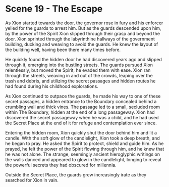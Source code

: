 # Scene 19 - The Escape

As Xion started towards the door, the governor rose in fury and his enforcer yelled for the guards to arrest him. But as the guards descended upon him, by the power of the Spirit Xion slipped through their grasp and beyond the door. Xion sprinted through the labyrinthine hallways of the government building, ducking and weaving to avoid the guards. He knew the layout of the building well, having been there many times before. 

He quickly found the hidden door he had discovered years ago and slipped through it, emerging into the bustling streets. The guards pursued Xion relentlessly, but moved the Spirit, he evaded them with ease. Xion ran through the streets, weaving in and out of the crowds, leaping over the trash and debris, and utilizing the secret passages and hidden routes he had found during his childhood explorations.  

As Xion continued to outpace the guards, he made his way to one of these secret passages, a hidden entrance to the Boundary concealed behind a crumbling wall and thick vines. The passage led to a small, secluded room within The Boundary, hidden at the end of a long passageway. Xion had discovered the secret passageway when he was a child, and he had used the Secret Place at the end of it for refuge and contemplation ever since.

Entering the hidden room, Xion quickly shut the door behind him and lit a candle. With the soft glow of the candlelight, Xion took a deep breath, and he began to pray. He asked the Spirit to protect, shield and guide him. As he prayed, he felt the power of the Spirit flowing through him, and he knew that he was not alone. The strange, seemingly ancient hieroglyphic writings on the walls danced and appeared to glow in the candlelight, longing to reveal the powerful secrets they had obscured for millennia.    

Outside the Secret Place, the guards grew increasingly irate as they searched for Xion in vain. 